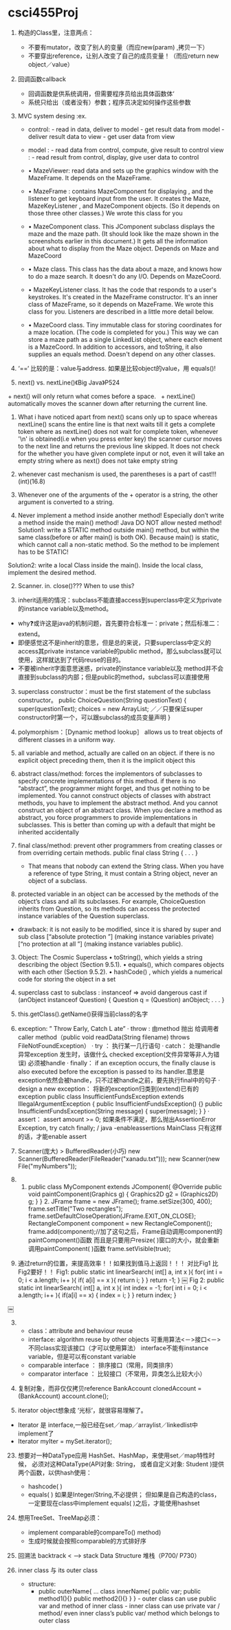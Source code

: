 # csci455Proj

 1. 构造的Class里，注意两点：
	  + 不要有mutator，改变了别人的变量（而应new(param) ,拷贝一下）
	  + 不要穿出reference，让别人改变了自己的成员变量！（而应return new 	         object／value）
 2. 回调函数callback
	   + 回调函数是供系统调用，但需要程序员给出具体函数体‘
	   + 系统只给出（或者没有）参数；程序员决定如何操作这些参数
 3. MVC system desing :ex.
  	 + control: - read in data, deliver to model
  			- get result data from model
  			- deliver result data to view
  			- get user data from view
  	 + model :  - read data from control, compute, give result to control	view   :  - read result from control, display, give user data to control

  	 +  • MazeViewer: read data and sets up the graphics window with the MazeFrame. It depends on the MazeFrame.
  	 + 	•	MazeFrame : contains MazeComponent for displaying , and the listener to get keyboard input from the user. It creates the Maze, MazeKeyListener , and MazeComponent objects. (So it depends on those three other classes.) We wrote this class for you
  	 + 	•	MazeComponent class. This JComponent subclass displays the maze and the maze path. (It should look like the maze shown in the screenshots earlier in this document.) It gets all the information about what to display from the Maze object. Depends on Maze and MazeCoord
  	 + 	•	Maze class. This class has the data about a maze, and knows how to do a maze search. It doesn't do any I/O. Depends on MazeCoord.
  	 + 	•	MazeKeyListener class. It has the code that responds to a user's keystrokes. It's created in the MazeFrame constructor. It's an inner class of MazeFrame, so it depends on MazeFrame. We wrote this class for you. Listeners are described in a little more detail below. 
  	 + 	•	MazeCoord class. Tiny immutable class for storing coordinates for a maze location. (The code is completed for you.) This way we can store a maze path as a single LinkedList object, where each element is a MazeCoord. In addition to accessors, and toString, it also supplies an equals method. Doesn't depend on any other classes.


 1. ‘==‘ 比较的是：value与address. 如果是比较object的value，用 equals()!

 2. next() vs. nextLine()《Big Java》P524

   + next() will only return what comes before a space.
   + nextLine() automatically moves the scanner down after returning the current line.

 1. What i have noticed apart from next() scans only up to space whereas nextLine() scans the entire line is that next waits till it gets a complete token where as nextLine() does not wait for complete token, whenever '\n' is obtained(i.e when you press enter key) the scanner cursor moves to the next line and returns the previous line skipped. It does not check for the whether you have given complete input or not, even it will take an empty string where as next() does not take empty string

 2. whenever cast mechanism is used, the parentheses is a part of cast!!!   (int)(16.8)

 3. Whenever one of the arguments of the + operator is a string, the other argument is converted to a string.
 4.  Never implement a method inside another method! Especially don’t write a method inside the main() method!
Java DO NOT allow nested method!
Solution1: write a STATIC method outside main() method, but within the same class(before or after main() is both OK). Because main() is static, which cannot call a non-static method.
So the method to be implement has to be STATIC!

Solution2: write a local Class inside the main(). Inside the local class, implement the desired method.

 2. Scanner. in. close()??? When to use this?


 3. inherit适用的情况：subclass不能直接access到superclass中定义为private的instance variable以及method。
   - why❓或许这是java的机制问题，首先要符合标准一：private；然后标准二：extend。
   - 即便感觉这不是inherit的意思，但是总的来说，只要superclass中定义的access其private instance variable的public method，那么subclass就可以使用，这样就达到了代码reuse的目的。
   - 不要被inherit字面意思迷惑，private的instance variable以及 method并不会直接到subclass的内部；但是public的method，subclass可以直接使用

 3. superclass constructor：must be the first statement of the subclass constructor。
public ChoiceQuestion(String questionText)
{
	super(questionText);
	choices = new ArrayList<String>;  ／／只要保证super constructor时第一个，可以跟subclass的成员变量声明
}
 3.  polymorphism：［Dynamic method lookup］ allows us to treat objects of different classes in a uniform way.
 3. all variable and method, actually are called on an object.
	if there is no explicit object preceding them, then it is the implicit object this
 3. abstract class/method:  forces the implementors of subclasses to specify concrete implementations of this method.
	if there is no “abstract”, the programmer might forget, and thus get nothing to be implemented.
	You cannot construct objects of classes with abstract methods,  you have to implement the abstract method.
And you cannot construct an object of an abstract class.
	When you declare a method as abstract, you force programmers to provide implementations in subclasses. This is better than coming up with a default that might be inherited accidentally
 3. final  class/method: prevent other programmers from creating classes or from overriding certain methods.
	public final class String { . . . }
	 - That means that nobody can extend the String class. When you have a reference of type String, it must contain a String object, never an object of a subclass.

 3. protected variable in an object can be accessed by the methods of the object’s class and all its subclasses. For example, ChoiceQuestion inherits from Question, so its methods can access the protected instance variables of the Question superclass.
   - drawback: it is not easily to be modified, since it is shared by super and sub class
	[“absolute protection ”] (making instance variables private)
 	[“no protection at all ”] (making instance variables public).
 3. Object: The Cosmic Superclass
	• toString(), which yields a string describing the object (Section 9.5.1).
	• equals(),  which compares objects with each other (Section 9.5.2).
	• hashCode() , which yields a numerical code for storing the object in a set
 3. superclass  cast to subclass : instanceof => avoid dangerous cast
	if (anObject instanceof Question)
	{
		Question q = (Question) anObject;
		. . .
	}
 3. this.getClass().getName()获得当前class的名字

 3. exception:   ” Throw Early, Catch L ate”
	·	throw : 由method 抛出 给调用者caller method（public void readData(String filename) throws FileNotFoundException）
	·	try ： 执行某一几行语句
	·	catch： 处理handle 异常exception 发生时，该做什么
		    checked exception(文件异常等非人为错误) 必须被handle
	·	finally： if an exception occurs, the finally clause is also executed before the exception is passed to its handler.意思是 exception依然会被handle，只不过被handle之前，要先执行final中的句子
	·	design a new exception：  将新的exception归类到(extend)已有的exception
	public class InsufficientFundsException  extends 	IllegalArgumentException
	{
		public InsufficientFundsException() {}
		public InsufficientFundsException(String message)
		{
			super(message);
		}
	}
	·	assert： assert amount >= 0; 如果条件不满足，那么抛出AssertionError Exception, try catch finally;   /  java -enableassertions MainClass 只有这样的话，才能enable assert


 3. Scanner(庞大) > BufferedReader(小巧)
	new Scanner(BufferedReader(FileReader("xanadu.txt”)));
	new Scanner(new File("myNumbers"));


 3. 1. public class MyComponent extends JComponent{
		@Override
				public void paintComponent(Graphics g)
				{
					Graphics2D g2 = (Graphics2D) g;
				}
		}
 	      2.  JFrame frame = new JFrame();
		frame.setSize(300, 400);
		frame.setTitle("Two rectangles");
		frame.setDefaultCloseOperation(JFrame.EXIT_ON_CLOSE);
		RectangleComponent component = new RectangleComponent();
		frame.add(component);//加了这句之后，Frame自动调用component的paintComponent()函数
而且是只要用户resize( )窗口的大小，就会重新调用paintComponent( )函数
		frame.setVisible(true);

 3. 通过return的位置，来提高效率！！如果找到值马上返回！！！
对比Fig1 比Fig2要好！！
			Fig1:
          public static int linearSearch( int[] a, int x ){
            for( int i = 0; i < a.length; i++ ){
              if( a[i] == x ){
                return i;
              }
            }
            return -1;
          }
 ￼
			Fig 2:
           public static int linearSearch( int[] a, int x ){
             int index = -1;
             for( int i = 0; i < a.length; i++ ){
                if(a[i] == x) {
                  index = i;
                }
              }
              return index;
            }

￼


 3.
	- class：attribute and behaviour reuse
	- interface: algorithm reuse by other objects
	可重用算法<－>接口<－>不同class实现该接口（才可以使用算法）
	interface不能有instance variable，但是可以有constant variable
	- comparable interface ： 排序接口（常用，同类排序）
	- comparator interface ： 比较接口（不常用，异类怎么比较大小）

 21. 复制对象，而非仅仅拷贝reference
BankAccount clonedAccount = (BankAccount) account.clone();
 22. iterator object想象成 ‘光标’，就很容易理解了。
   - Iterator 是 interface,一般已经在set／map／arraylist／linkedlist中implement了
   - Iterator<String> myIter = mySet.iterator();
 23. 想要对一种DataType应用 HashSet、HashMap，来使用set／map特性时候，
必须对这种DataType(API对象: String， 或者自定义对象: Student )提供两个函数，以供hash使用：
	 - hashcode( )
	 - equals( )
	如果是Integer/String,不必提供； 但如果是自己构造的class，一定要现在class中implement equals( )之后，才能使用hashset<class>
 24. 想用TreeSet、TreeMap必须：
	 - implement comparable的compareTo() method)
	 - 生成时候就会按照comparable的方式排好序
 3. 回溯法 backtrack < —> stack Data Structure 堆栈（P700/ P730）

 25. inner class 与 its outer class
	 - structure:
		 - public outerName{
			  …
  			class innerName{
  				public var;
  				public method1(){}
  				public method2(){}
  			}
 	 	 }
  	- outer class can use public var and method of inner class
  	- inner class can use private var / method/ even inner class’s public var/ method
	   which belongs to outer class
